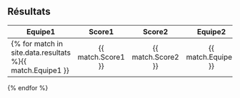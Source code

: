 ## Résultats

| Equipe1 | Score1 | Score2 | Equipe2 |
| ---- | :----: | :-----: | :-----: |
|{% for match in site.data.resultats %}{{ match.Equipe1 }}|{{ match.Score1 }}|{{ match.Score2 }}|{{ match.Equipe2 }}|
{% endfor %}
